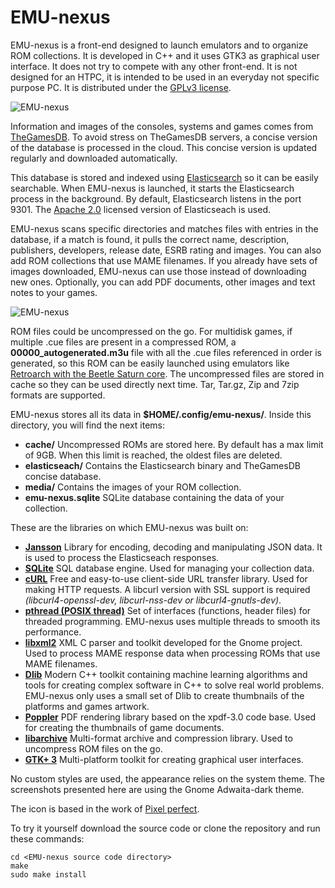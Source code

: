 # EMU-nexus

EMU-nexus is a front-end designed to launch emulators and to organize ROM collections. It is developed in C++ and it uses GTK3 as graphical user interface. It does not try to compete with any other front-end. It is not designed for an HTPC, it is intended to be used in an everyday not specific purpose PC. It is distributed under the [GPLv3 license](https://www.gnu.org/licenses/gpl-3.0.en.html).

![EMU-nexus](https://www.dropbox.com/s/iocuppdwj9cbdur/emu-nexus_screenshot_2.png?raw=1)

Information and images of the consoles, systems and games comes from [TheGamesDB](https://thegamesdb.net/). To avoid stress on TheGamesDB servers, a concise version of the database is processed in the cloud. This concise version is updated regularly and downloaded automatically.


This database is stored and indexed using [Elasticsearch](https://www.elastic.co/downloads/elasticsearch-oss) so it can be easily searchable. When EMU-nexus is launched, it starts the Elasticsearch process in the background. By default, Elasticsearch listens in the port 9301. The [Apache 2.0](https://www.apache.org/licenses/LICENSE-2.0) licensed version of Elasticseach is used.


EMU-nexus scans specific directories and matches files with entries in the database, if a match is found, it pulls the correct name, description, publishers, developers, release date, ESRB rating and images. You can also add ROM collections that use MAME filenames. If you already have sets of images downloaded, EMU-nexus can use those instead of downloading new ones. Optionally, you can add PDF documents, other images and text notes to your games.


![EMU-nexus](https://www.dropbox.com/s/oocwel8euup9qdt/emu-nexus_screenshot_3.png?raw=1)


ROM files could be uncompressed on the go. For multidisk games, if multiple .cue files are present in a compressed ROM, a **00000_autogenerated.m3u** file with all the .cue files referenced in order is generated, so this ROM can be easily launched using emulators like [Retroarch with the Beetle Saturn core](https://libretro.readthedocs.io/en/latest/library/beetle_saturn/). The uncompressed files are stored in cache so they can be used directly next time. Tar, Tar.gz, Zip and 7zip formats are supported.


EMU-nexus stores all its data in **$HOME/.config/emu-nexus/**. Inside this directory, you will find the next items:

* **cache/**    Uncompressed ROMs are stored here. By default has a max limit of 9GB. When this limit is reached, the oldest files are deleted.
* **elasticseach/**    Contains the Elasticsearch binary and TheGamesDB concise database.
* **media/**    Contains the images of your ROM collection.
* **emu-nexus.sqlite**    SQLite database containing the data of your collection.


These are the libraries on which EMU-nexus was built on:

* **[Jansson](http://www.digip.org/jansson/)**    Library for encoding, decoding and manipulating JSON data. It is used to process the Elasticseach responses.
* **[SQLite](https://www.sqlite.org/index.html)**    SQL database engine. Used for managing your collection data.
* **[cURL](https://curl.haxx.se/libcurl/)**    Free and easy-to-use client-side URL transfer library. Used for making HTTP requests. A libcurl version with SSL support is required *(libcurl4-openssl-dev, libcurl-nss-dev or libcurl4-gnutls-dev)*.
* **[pthread (POSIX thread)](http://man7.org/linux/man-pages/man7/pthreads.7.html)**    Set of interfaces (functions, header files) for threaded programming. EMU-nexus uses multiple threads to smooth its performance.
* **[libxml2](http://www.xmlsoft.org/)**    XML C parser and toolkit developed for the Gnome project. Used to process MAME response data when processing ROMs that use MAME filenames.
* **[Dlib](http://dlib.net/)**    Modern C++ toolkit containing machine learning algorithms and tools for creating complex software in C++ to solve real world problems. EMU-nexus only uses a small set of Dlib to create thumbnails of the platforms and games artwork.
* **[Poppler](https://poppler.freedesktop.org/)**    PDF rendering library based on the xpdf-3.0 code base. Used for creating the thumbnails of game documents.
* **[libarchive](https://www.libarchive.org/)**    Multi-format archive and compression library. Used to uncompress ROM files on the go.
* **[GTK+ 3](https://www.gtk.org/)**    Multi-platform toolkit for creating graphical user interfaces.


No custom styles are used, the appearance relies on the system theme. The screenshots presented here are using the Gnome Adwaita-dark theme.


The icon is based in the work of [Pixel perfect](https://www.flaticon.com/authors/pixel-perfect).


To try it yourself download the source code or clone the repository and run these commands:

    cd <EMU-nexus source code directory>
    make
    sudo make install


